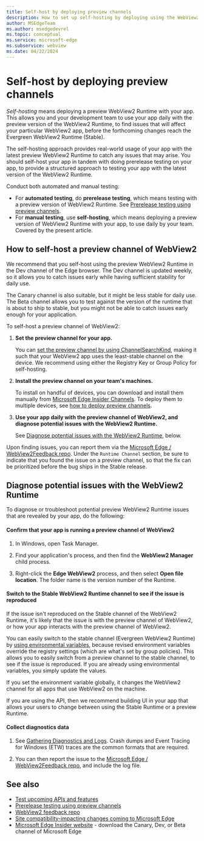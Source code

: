 ```yaml
---
title: Self-host by deploying preview channels
description: How to set up self-hosting by deploying using the WebView2 preview channels, which are the Insider preview channels of Microsoft Edge (Canary, Dev, and Beta).
author: MSEdgeTeam
ms.author: msedgedevrel
ms.topic: conceptual
ms.service: microsoft-edge
ms.subservice: webview
ms.date: 04/22/2024
---
```

# Self-host by deploying preview channels

_Self-hosting_ means deploying a preview WebView2 Runtime with your app.  This allows you and your development team to use your app daily with the preview version of the WebView2 Runtime, to find issues that will affect your particular WebView2 app, before the forthcoming changes reach the Evergreen WebView2 Runtime (Stable).

The self-hosting approach provides real-world usage of your app with the latest preview WebView2 Runtime to catch any issues that may arise.  You should self-host your app in tandem with doing prerelease testing on your app, to provide a structured approach to testing your app with the latest version of the WebView2 Runtime.

Conduct both automated and manual testing:
* For **automated testing**, do **prerelease testing**, which means testing with a preview version of WebView2 Runtime.  See [Prerelease testing using preview channels](./prerelease-testing.md).
* For **manual testing**, use **self-hosting**, which means deploying a preview version of WebView2 Runtime with your app, to use daily by your team.  Covered by the present article.


<!-- ====================================================================== -->
## How to self-host a preview channel of WebView2

We recommend that you self-host using the preview WebView2 Runtime in the Dev channel of the Edge browser.  The Dev channel is updated weekly, so it allows you to catch issues early while having sufficient stability for daily use.

The Canary channel is also suitable, but it might be less stable for daily use.  The Beta channel allows you to test against the version of the runtime that is about to ship to stable, but you might not be able to catch issues early enough for your application.


To self-host a preview channel of WebView2:

1. **Set the preview channel for your app.**

   You can [set the preview channel by using ChannelSearchKind](./set-preview-channel.md#switching-the-channel-search-order-recommended), making it such that your WebView2 app uses the least-stable channel on the device. We recommend using either the Registry Key or Group Policy for self-hosting.

1. **Install the preview channel on your team's machines.**

   To install on handful of devices, you can download and install them manually from [Microsoft Edge Insider Channels](https://www.microsoft.com/edge/download/insider). To deploy them to multiple devices, see [how to deploy preview channels](./set-preview-channel.md#how-to-deploy-preview-channels). 

1. **Use your app daily with the preview channel of WebView2, and diagnose potential issues with the WebView2 Runtime.**

   See [Diagnose potential issues with the WebView2 Runtime](#diagnose-potential-issues-with-the-webview2-runtime), below.

Upon finding issues, you can report them via the [Microsoft Edge / WebView2Feedback repo](https://github.com/MicrosoftEdge/WebView2Feedback).  Under the `Runtime Channel` section, be sure to indicate that you found the issue on a preview channel, so that the fix can be prioritized before the bug ships in the Stable release.


<!-- ====================================================================== -->
## Diagnose potential issues with the WebView2 Runtime

To diagnose or troubleshoot potential preview WebView2 Runtime issues that are revealed by your app, do the following:


<!-- ------------------------------ -->
#### Confirm that your app is running a preview channel of WebView2

1. In Windows, open Task Manager.

1. Find your application's process, and then find the **WebView2 Manager** child process.

1. Right-click the **Edge WebView2** process, and then select **Open file location**.  The folder name is the version number of the Runtime.


<!-- ------------------------------ -->
#### Switch to the Stable WebView2 Runtime channel to see if the issue is reproduced

If the issue isn't reproduced on the Stable channel of the WebView2 Runtime, it's likely that the issue is with the preview channel of WebView2, or how your app interacts with the preview channel of WebView2.

You can easily switch to the stable channel (Evergreen WebView2 Runtime) by [using environmental variables](./set-preview-channel.md?tabs=environment-variable#switching-the-channel-search-order-recommended), because revised environment variables override the registry settings (which are what's set by group policies).  This allows you to easily switch from a preview channel to the stable channel, to see if the issue is reproduced.  If you are already using environmental variables, you simply update the values.

If you set the environment variable globally, it changes the WebView2 channel for all apps that use WebView2 on the machine.

If you are using the API, then we recommend building UI in your app that allows your users to change between using the Stable Runtime or a preview Runtime.


<!-- ------------------------------ -->
#### Collect diagnostics data

1. See [Gathering Diagnostics and Logs](https://github.com/MicrosoftEdge/WebView2Feedback/tree/main/diagnostics).  Crash dumps and Event Tracing for Windows (ETW) traces are the common formats that are required.

1. You can then report the issue to the [Microsoft Edge / WebView2Feedback repo](https://github.com/MicrosoftEdge/WebView2Feedback), and include the log file.


<!-- ====================================================================== -->
## See also

* [Test upcoming APIs and features](./set-preview-channel.md)
* [Prerelease testing using preview channels](./prerelease-testing.md)
* [WebView2 feedback repo](https://github.com/MicrosoftEdge/WebView2Feedback)
* [Site compatibility-impacting changes coming to Microsoft Edge](../../web-platform/site-impacting-changes.md)
* [Microsoft Edge Insider website](https://www.microsoft.com/edge/download/insider) - download the Canary, Dev, or Beta channel of Microsoft Edge
